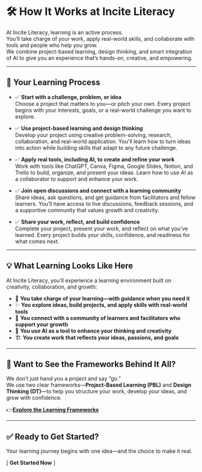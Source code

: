 # 🛠️ How It Works at Incite Literacy  

At Incite Literacy, learning is an active process.  
You’ll take charge of your work, apply real-world skills, and collaborate with tools and people who help you grow.  
We combine project-based learning, design thinking, and smart integration of AI to give you an experience that’s hands-on, creative, and empowering.  

---

## 🚀 Your Learning Process  

- ✅ **Start with a challenge, problem, or idea**  
  Choose a project that matters to you—or pitch your own. Every project begins with your interests, goals, or a real-world challenge you want to explore.  

- ✅ **Use project-based learning and design thinking**  
  Develop your project using creative problem-solving, research, collaboration, and real-world application. You'll learn how to turn ideas into action while building skills that adapt to any future challenge.  

- ✅ **Apply real tools, including AI, to create and refine your work**  
  Work with tools like ChatGPT, Canva, Figma, Google Slides, Notion, and Trello to build, organize, and present your ideas. Learn how to use AI as a collaborator to support and enhance your work.  

- ✅ **Join open discussions and connect with a learning community**  
  Share ideas, ask questions, and get guidance from facilitators and fellow learners. You’ll have access to live discussions, feedback sessions, and a supportive community that values growth and creativity.  

- ✅ **Share your work, reflect, and build confidence**  
  Complete your project, present your work, and reflect on what you’ve learned. Every project builds your skills, confidence, and readiness for what comes next.  

---

## 💡 What Learning Looks Like Here  

At Incite Literacy, you’ll experience a learning environment built on creativity, collaboration, and growth:  

- 🧭 **You take charge of your learning—with guidance when you need it**  
- ✨ **You explore ideas, build projects, and apply skills with real-world tools**  
- 🤝 **You connect with a community of learners and facilitators who support your growth**  
- 🤖 **You use AI as a tool to enhance your thinking and creativity**  
- 🏗️ **You create work that reflects your ideas, passions, and goals**  

---
## 🧱 Want to See the Frameworks Behind It All?

We don’t just hand you a project and say “go.”  
We use two clear frameworks—**Project-Based Learning (PBL)** and **Design Thinking (DT)**—to help you structure your work, develop your ideas, and grow with confidence.

👉[**Explore the Learning Frameworks**](PBL-DT-Frameworks.md)

---
## ✅ Ready to Get Started?  

Your learning journey begins with one idea—and the choice to make it real.  

[ **Get Started Now** ]  